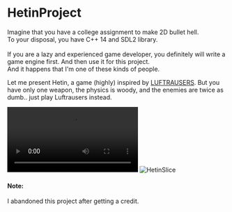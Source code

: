 # HetinProject

Imagine that you have a college assignment to make 2D bullet hell. </br>
To your disposal, you have C++ 14 and SDL2 library. </br> </br>
If you are a lazy and experienced game developer, you definitely will write a game engine first. And then use it for this project. </br>
And it happens that I'm one of these kinds of people.

Let me present Hetin, a game (highly) inspired by [LUFTRAUSERS](https://store.steampowered.com/app/233150/LUFTRAUSERS). But you have only one weapon, the physics is woody, and the enemies are twice as dumb.. just play Luftrausers instead.

![output.webm](https://user-images.githubusercontent.com/47014347/209572554-f75b6176-196e-42a7-b0e8-c1d2c2d27f19.webm)
![HetinSlice](https://user-images.githubusercontent.com/47014347/209566564-cce21f6f-6e58-4f02-b0b1-b6b8aa1c22ff.png)

#### Note:
I abandoned this project after getting a credit.
